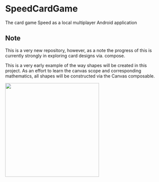 # SpeedCardGame
The card game Speed as a local multiplayer Android application


## Note

This is a very new repository, however, as a note the progress of this is currently strongly in exploring card designs via. compose.

This is a very early example of the way shapes will be created in this project. As an effort to learn the canvas scope and corresponding mathematics, all shapes will be constructed via the Canvas composable.

<img src="https://user-images.githubusercontent.com/77797048/135339050-9264c445-cbc8-4494-978c-ebf7ac25a4ee.png" width="300px">

